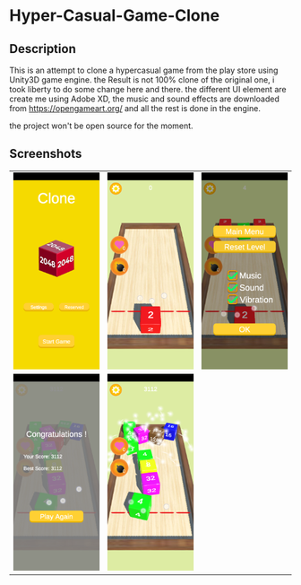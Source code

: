 # Hyper-Casual-Game-Clone

## Description
This is an attempt to clone a hypercasual game from the play store using Unity3D game engine. the Result is not 100% clone of the original one, i took liberty to do some change here and there.
the different UI element are create me using Adobe XD, the music and sound effects are downloaded from https://opengameart.org/ and all the rest is done in the engine.

the project won't be open source for the moment.

## Screenshots
<table border = "0" >
<tr>
	<td><img src ="1.png"></td>
	<td><img src ="2.png"></td>
	<td><img src ="3.png"></td>
</tr>
<tr>
	<td><img src ="4.png"></td>
	<td><img src ="5.png"></td>
</tr>
</table>
